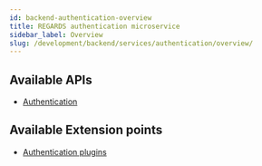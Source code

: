 ```yaml
---
id: backend-authentication-overview
title: REGARDS authentication microservice
sidebar_label: Overview
slug: /development/backend/services/authentication/overview/
---
```


## Available APIs

- [Authentication](../api/)

## Available Extension points

- [Authentication plugins](../plugins/)

